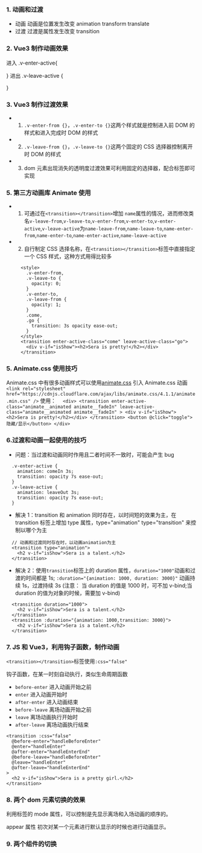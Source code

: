 ### 1. 动画和过渡

- 动画 动画是位置发生改变 animation transform translate
- 过渡 过渡是属性发生改变 transition

### 2. Vue3 制作动画效果

进入
.v-enter-active{

}
进出
.v-leave-active {

}

### 3. Vue3 制作过渡效果

- 1. `.v-enter-from {}`，`.v-enter-to {}`这两个样式就是控制进入前 DOM 的样式和进入完成时 DOM 的样式
- 2. `.v-leave-from {}`，`.v-leave-to {}`这两个固定的 CSS 选择器控制离开时 DOM 的样式
- 3. dom 元素出现消失的透明度过渡效果可利用固定的选择器，配合<transition></transition>标签即可实现

### 5. 第三方动画库 Animate 使用

- 1. 可通过在`<transition></transition>`增加 `name`属性的情况，进而修改类名`v-leave-from`,`v-leave-to`,`v-enter-from`,`v-enter-to`,`v-enter-active`,`v-leave-active`为`name-leave-from`,`name-leave-to`,`name-enter-from`,`name-enter-to`,`name-enter-active`,`name-leave-active`
- 2. 自行制定 CSS 选择名称，在`<transition></transition>`标签中直接指定一个 CSS 样式，这种方式用得比较多

  ```
    <style>
      .v-enter-from,
      .v-leave-to {
        opacity: 0;
      }
      .v-enter-to,
      .v-leave-from {
        opacity: 1;
      }
      .come,
      .go {
        transition: 3s opacity ease-out;
      }
    </style>
    <transition enter-active-class="come" leave-active-class="go">
      <div v-if="isShow"><h2>Sera is pretty!</h2></div>
    </transition>
  ```

### 5. Animate.css 使用技巧

Animate.css 中有很多动画样式可以使用[animate.css](https://animate.style/)
引入 Animate.css 动画 `<link
  rel="stylesheet"
  href="https://cdnjs.cloudflare.com/ajax/libs/animate.css/4.1.1/animate.min.css"
/>`
使用：
`  <div>
     <transition
                   enter-active-class="animate__animated animate__fadeIn"
                   leave-active-class="animate__animated animate__fadeIn"
                 >
     <div v-if="isShow"><h2>Sera is pretty!</h2></div>
     </transition>
     <button @click="toggle">隐藏/显示</button>
     </div>`

### 6.过渡和动画一起使用的技巧

- 问题：当过渡和动画同时作用且二者时间不一致时，可能会产生 bug

```
  .v-enter-active {
    animation: comeIn 3s;
    transition: opacity 7s ease-out;
  }
  .v-leave-active {
    animation: leaveOut 3s;
    transition: opacity 7s ease-out;
  }
```

- 解决 1：transition 和 animation 同时存在，以时间短的效果为主，在 transition 标签上增加 type 属性，type="animation" type="transition" 来控制以哪个为主

```
  // 动画和过渡同时存在时，以动画animation为主
  <transition type="animation">
    <h2 v-if="isShow">Sera is a talent.</h2>
  </transition>
```

- 解决 2：使用`transition`标签上的 duration 属性，`duration="1000"`动画和过渡的时间都是 1s; `:duration="{animation: 1000, duration: 3000}"` 动画持续 1s，过渡持续 3s (注意： 当 duration 的值是 1000 时，可不加 v-bind;当 duration 的值为对象的时候，需要加 v-bind)

```
  <transition duration="1000">
    <h2 v-if="isShow">Sera is a talent.</h2>
  </transition>
  <transition :duration="{animation: 1000,transition: 3000}">
    <h2 v-if="isShow">Sera is a talent.</h2>
  </transition>
```

### 7. JS 和 Vue3，利用钩子函数，制作动画

`<transition></transition>`标签使用`:css="false"`

钩子函数，在某一时刻自动执行，类似生命周期函数

- `before-enter` 进入动画开始之前
- `enter` 进入动画开始时
- `after-enter` 进入动画结束
- `before-leave` 离场动画开始之前
- `leave` 离场动画执行开始时
- `after-leave` 离场动画执行结束

```
<transition :css="false"
  @before-enter="handleBeforeEnter"
  @enter="handleEnter"
  @after-enter="handleEnterEnd"
  @before-leave="handleBeforeEnter"
  @leave="handleEnter"
  @after-leave="handleEnterEnd"
>
  <h2 v-if="isShow">Sera is a pretty girl.</h2>
</transition>
```

### 8. 两个 dom 元素切换的效果

利用<transition></transition>标签的 mode 属性，可以控制是先显示离场和入场动画的顺序的。

appear 属性 初次对某一个元素进行默认显示的时候也进行动画显示。

### 9. 两个组件的切换
